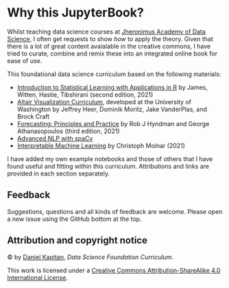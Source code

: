 # Why this JupyterBook?

Whilst teaching data science courses at [Jheronimus Academy of Data Science](https://jads.nl), I often get requests to show _how_ to apply the theory. Given that there is a lot of great content avaialable in the creative commons, I have tried to curate, combine and remix these into an integrated online book for ease of use.

This foundational data science curriculum based on the following materials:

- [Introduction to Statistical Learning with Applications in R](https://statlearning.com) by James, Witten, Hastie, Tibshirani (second edition, 2021)
- [Altair Visualization Curriculum](https://uwdata.github.io/visualization-curriculum/intro.html), developed at the University of Washington by Jeffrey Heer, Dominik Moritz, Jake VanderPlas, and Brock Craft
- [Forecasting: Principles and Practice](https://otexts.com/fpp3/) by Rob J Hyndman and George Athanasopoulos (third edition, 2021)
- [Advanced NLP with spaCy](https://course.spacy.io/en/)
- [Interpretable Machine Learning](https://christophm.github.io/interpretable-ml-book/) by Christoph Molnar (2021)

I have added my own example notebooks and those of others that I have found useful and fitting within this curriculum. Attributions and links are provided in each section separately.

## Feedback

Suggestions, questions and all kinds of feedback are welcome. Please open a new issue using the GitHub bottom at the top.


## Attribution and copyright notice

© by [Daniel Kapitan](https://linkedin.com/in/dkapitan), _Data Science Foundation Curriculum_.

This work is licensed under a [Creative Commons Attribution-ShareAlike 4.0 International License](http://creativecommons.org/licenses/by-sa/4.0/).
